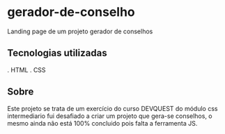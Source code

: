 # gerador-de-conselho
Landing page de um projeto gerador de conselhos

## Tecnologias utilizadas
. HTML
. CSS

## Sobre
Este projeto se trata de um exercício do curso DEVQUEST do módulo css intermediario
fui desafiado a criar um projeto que gera-se conselhos, o mesmo ainda não está 100%
concluido pois falta a ferramenta JS.
